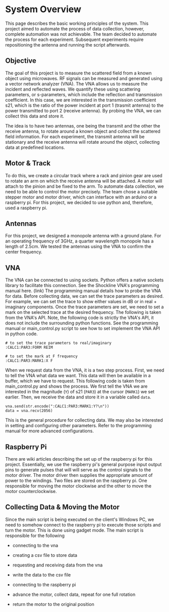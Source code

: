 # System Overview

This page describes the basic working principles of the system. This project aimed to automate the process of data collection, however, complete automation was not achievable. The team decided to automate the process for each experiment. Subsequent experiments require repositioning the antenna and running the script afterwards.&#x20;

## Objective

The goal of this project is to measure the scattered field from a known object using microwaves. RF signals can be measured and generated using a vector network analyzer (VNA). The VNA allows us to measure the incident and reflected waves. We quantify these using scattering parameters, or s-parameters, which include the reflection and transmission coefficient. In this case, we are interested in the transmission coefficient s21, which is the ratio of the power incident at port 1 (trasmit antenna) to the power transmitted to port 2 (receive antenna). By probing the VNA, we can collect this data and store it.&#x20;

The idea is to have two antennas, one being the transmit and the other the receive antenna, to rotate around a known object and collect the scattered field information. For each experiment, the transmit antenna will be stationary and the receive antenna will rotate around the object, collecting data at predefined locations.&#x20;

## Motor & Track

To do this, we create a circular track where a rack and pinion gear are used to rotate an arm on which the receive antenna will be attached. A motor will attach to the pinion and be fixed to the arm. To automate data collection, we need to be able to control the motor precisely. The team chose a suitable stepper motor and motor driver, which can interface with an arduino or a raspberry pi. For this project, we decided to use python and, therefore, used a raspberry pi.&#x20;

## Antennas

For this project, we designed a monopole antenna with a ground plane. For an operating frequency of 3GHz, a quarter wavelength monopole has a length of 2.5cm. We tested the antennas using the VNA to confirm the center frequency.&#x20;

## VNA

The VNA can be connected to using sockets. Python offers a native sockets library to facilitate this connection. See the Shockline VNA's programming manual here. (link) The programming manual details how to probe the VNA for data. Before collecting data, we can set the trace parameters as desired. For example, we can set the trace to show either values in dB or in real + imaginary components. Once the trace parameters are set, we need to set a mark on the selected trace at the desired frequency. The following is taken from the VNA's API. Note, the following code is strictly the VNA's API, it does not include the surrounding python functions. See the programming manual or main\_control.py script to see how to set implement the VNA API in python code.&#x20;

```null
# to set the trace parameters to real/imaginary
:CALC1:PAR3:FORM REIM

# to set the mark at F frequency
:CALC1:PAR3:MARK1:X F
```

When we request data from the VNA, it is a two step process. First, we need to tell the VNA what data we want. This data will then be available in a buffer, which we have to request. This following code is taken from main\_control.py and shows the process. We first tell the VNA we are interested in the magnitude (`Y`) of s21 (`PAR3`) at the cursor (`MARK1`) we set earlier. Then, we receive the data and store it in a variable called `data`.

    vna.send(str.encode(":CALC1:PAR3:MARK1:Y?\n"))
    data = vna.recv(2056)

This is the general procedure for collecting data. We may also be interested in setting and configuring other parameters. Refer to the programming manual for more advanced configurations.&#x20;

## Raspberry Pi

There are wiki articles describing the set up of the raspberry pi for this project. Essentially, we use the raspberry pi's general purpose input output pins to generate pulses that will will serve as the control signals to the motor driver. The motor driver then supplies the appropriate amount of power to the windings. Two files are stored on the raspberry pi. One responsible for moving the motor clockwise and the other to move the motor counterclockwise.&#x20;

## Collecting Data & Moving the Motor

Since the main script is being executed on the client's Windows PC, we need to somehow connect to the raspberry pi to execute those scripts and turn the motor. This is done using gadget mode. The main script is responsible for the following

*   connecting to the vna

*   creating a csv file to store data

*   requesting and receiving data from the vna

*   write the data to the csv file

*   connecting to the raspberry pi

*   advance the motor, collect data, repeat for one full rotation

*   return the motor to the original position

